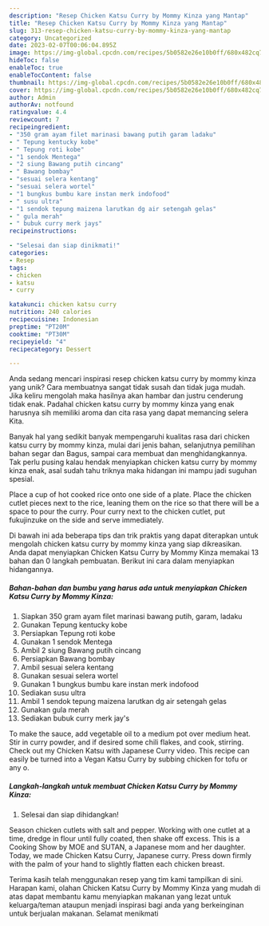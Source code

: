 ```yaml
---
description: "Resep Chicken Katsu Curry by Mommy Kinza yang Mantap"
title: "Resep Chicken Katsu Curry by Mommy Kinza yang Mantap"
slug: 313-resep-chicken-katsu-curry-by-mommy-kinza-yang-mantap
category: Uncategorized
date: 2023-02-07T00:06:04.895Z
image: https://img-global.cpcdn.com/recipes/5b0582e26e10b0ff/680x482cq70/chicken-katsu-curry-by-mommy-kinza-foto-resep-utama.jpg
hideToc: false
enableToc: true
enableTocContent: false
thumbnail: https://img-global.cpcdn.com/recipes/5b0582e26e10b0ff/680x482cq70/chicken-katsu-curry-by-mommy-kinza-foto-resep-utama.jpg
cover: https://img-global.cpcdn.com/recipes/5b0582e26e10b0ff/680x482cq70/chicken-katsu-curry-by-mommy-kinza-foto-resep-utama.jpg
author: Admin
authorAv: notfound
ratingvalue: 4.4
reviewcount: 7
recipeingredient:
- "350 gram ayam filet marinasi bawang putih garam ladaku"
- " Tepung kentucky kobe"
- " Tepung roti kobe"
- "1 sendok Mentega"
- "2 siung Bawang putih cincang"
- " Bawang bombay"
- "sesuai selera kentang"
- "sesuai selera wortel"
- "1 bungkus bumbu kare instan merk indofood"
- " susu ultra"
- "1 sendok tepung maizena larutkan dg air setengah gelas"
- " gula merah"
- " bubuk curry merk jays"
recipeinstructions:

- "Selesai dan siap dinikmati!"
categories:
- Resep
tags:
- chicken
- katsu
- curry

katakunci: chicken katsu curry 
nutrition: 240 calories
recipecuisine: Indonesian
preptime: "PT20M"
cooktime: "PT30M"
recipeyield: "4"
recipecategory: Dessert

---
```





Anda sedang mencari inspirasi resep chicken katsu curry by mommy kinza yang unik? Cara membuatnya sangat tidak susah dan tidak juga mudah. Jika keliru mengolah maka hasilnya akan hambar dan justru cenderung tidak enak. Padahal chicken katsu curry by mommy kinza yang enak harusnya sih memiliki aroma dan cita rasa yang dapat memancing selera Kita.





Banyak hal yang sedikit banyak mempengaruhi kualitas rasa dari chicken katsu curry by mommy kinza, mulai dari jenis bahan, selanjutnya pemilihan bahan segar dan Bagus, sampai cara membuat dan menghidangkannya. Tak perlu pusing kalau hendak menyiapkan chicken katsu curry by mommy kinza enak,      asal sudah tahu triknya maka hidangan ini mampu jadi suguhan spesial.














Place a cup of hot cooked rice onto one side of a plate. Place the chicken cutlet pieces next to the rice, leaning them on the rice so that there will be a space to pour the curry. Pour curry next to the chicken cutlet, put fukujinzuke on the side and serve immediately.






Di bawah ini ada beberapa tips dan trik praktis yang dapat diterapkan untuk mengolah chicken katsu curry by mommy kinza yang siap dikreasikan. Anda dapat menyiapkan Chicken Katsu Curry by Mommy Kinza memakai 13 bahan dan 0 langkah pembuatan. Berikut ini cara dalam menyiapkan hidangannya.

<!--inarticleads1-->

##### Bahan-bahan dan bumbu yang harus ada untuk menyiapkan Chicken Katsu Curry by Mommy Kinza:

1. Siapkan 350 gram ayam filet marinasi bawang putih, garam, ladaku
1. Gunakan  Tepung kentucky kobe
1. Persiapkan  Tepung roti kobe
1. Gunakan 1 sendok Mentega
1. Ambil 2 siung Bawang putih cincang
1. Persiapkan  Bawang bombay
1. Ambil sesuai selera kentang
1. Gunakan sesuai selera wortel
1. Gunakan 1 bungkus bumbu kare instan merk indofood
1. Sediakan  susu ultra
1. Ambil 1 sendok tepung maizena larutkan dg air setengah gelas
1. Gunakan  gula merah
1. Sediakan  bubuk curry merk jay&#39;s


To make the sauce, add vegetable oil to a medium pot over medium heat. Stir in curry powder, and if desired some chili flakes, and cook, stirring. Check out my Chicken Katsu with Japanese Curry video. This recipe can easily be turned into a Vegan Katsu Curry by subbing chicken for tofu or any o. 

<!--inarticleads2-->

##### Langkah-langkah untuk membuat Chicken Katsu Curry by Mommy Kinza:


1. Selesai dan siap dihidangkan!

Season chicken cutlets with salt and pepper. Working with one cutlet at a time, dredge in flour until fully coated, then shake off excess. This is a Cooking Show by MOE and SUTAN, a Japanese mom and her daughter. Today, we made Chicken Katsu Curry, Japanese curry. Press down firmly with the palm of your hand to slightly flatten each chicken breast. 

Terima kasih telah menggunakan resep yang tim kami tampilkan di sini. Harapan kami, olahan Chicken Katsu Curry by Mommy Kinza yang mudah di atas dapat membantu kamu menyiapkan makanan yang lezat untuk keluarga/teman ataupun menjadi inspirasi bagi anda yang berkeinginan untuk berjualan makanan. Selamat menikmati
